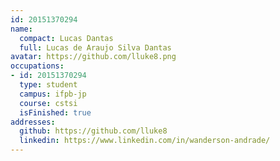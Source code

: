 ```yaml
---
id: 20151370294
name:
  compact: Lucas Dantas
  full: Lucas de Araujo Silva Dantas
avatar: https://github.com/lluke8.png
occupations:
- id: 20151370294
  type: student
  campus: ifpb-jp
  course: cstsi
  isFinished: true
addresses:
  github: https://github.com/lluke8
  linkedin: https://www.linkedin.com/in/wanderson-andrade/
---
```

